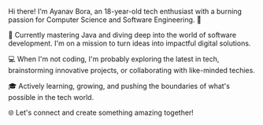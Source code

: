 Hi there! I'm Ayanav Bora, an 18-year-old tech enthusiast with a burning passion for Computer Science and Software Engineering. 🌟

🚀 Currently mastering Java and diving deep into the world of software development. I'm on a mission to turn ideas into impactful digital solutions.

💻 When I'm not coding, I'm probably exploring the latest in tech, brainstorming innovative projects, or collaborating with like-minded techies.

🎓 Actively learning, growing, and pushing the boundaries of what's possible in the tech world.

🌐 Let's connect and create something amazing together!
